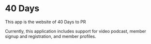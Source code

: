 # 40 Days

This app is the website of 40 Days to PR

Currently, this application includes support for video podcast, member signup and registration, and member profiles.
